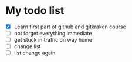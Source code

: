 # My todo list 

- [x] Learn first part of github and gitkraken course
- [ ] not forget everything immediate
- [ ] get stuck in traffic on way home 
- [ ] change list 
- [ ] list change again